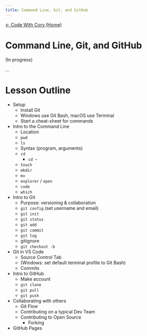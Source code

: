 ```yaml
---
title: Command Line, Git, and GitHub
---
```

<link rel="stylesheet" href="../../src/main.css" />

[← Code With Cory (Home)](../../index.md)

# Command Line, Git, and GitHub

(In progress)

...

# Lesson Outline

- Setup
  - Install Git
  - Windows use Git Bash, macOS use Terminal
  - Start a cheat-sheet for commands
- Intro to the Command Line
  - Location
  - `pwd`
  - `ls`
  - Syntax (program, arguments)
  - `cd`
    - `cd ~`
  - `touch`
  - `mkdir`
  - `mv`
  - `explorer` / `open`
  - `code`
  - `which`
- Intro to Git
  - Purpose: versioning & collaboration
  - `git config` (set username and email)
  - `git init`
  - `git status`
  - `git add`
  - `git commit`
  - `git log`
  - gitignore
  - `git checkout -b`
- Git in VS Code
  - Source Control Tab
  - (Windows: set default terminal profile to Git Bash)
  - Commits
- Intro to GitHub
  - Make account
  - `git clone`
  - `git pull`
  - `git push`
- Collaborating with others
  - Git Flow
  - Contributing on a typical Dev Team
  - Contributing to Open Source
    - Forking
- GitHub Pages
